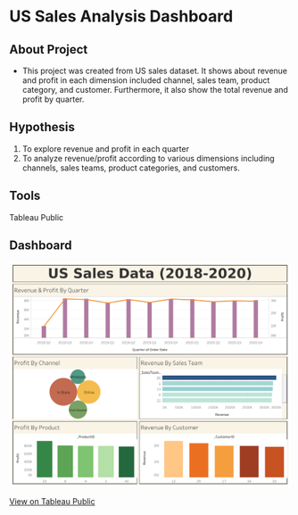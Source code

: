 # US Sales Analysis Dashboard


## About Project
* This project was created from US sales dataset. It shows about revenue and profit in each dimension included channel, sales team, product category, and customer. Furthermore, it also show the total revenue and profit by quarter.


## Hypothesis 
1. To explore revenue and profit in each quarter
2. To analyze revenue/profit according to various dimensions including channels, sales teams, product categories, and customers.


## Tools 
Tableau Public


## Dashboard
![US_sales_dashboard.png](US_sales_dashboard.png)

[View on Tableau Public](https://public.tableau.com/views/USSalesData2018-2020/Dashboard1?:language=en-US&:sid=&:display_count=n&:origin=viz_share_link)
